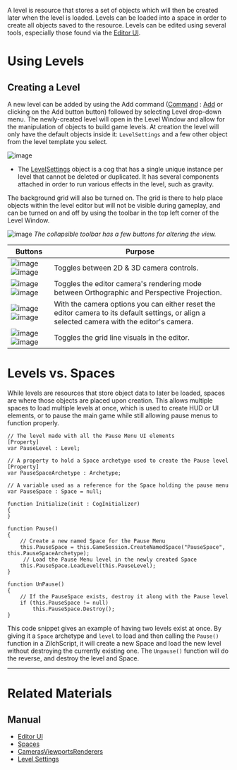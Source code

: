 A level is resource that stores a set of objects which will then be created later when the level is loaded. Levels can be loaded into a space in order to create all objects saved to the resource. Levels can be edited using several tools, especially those found via the [Editor UI](https://github.com/zeroengineteam/ZeroDocs/zero_editor_documentation/ZeroManual/Editor/EditorUI.markdown).

 # Using Levels
 ## Creating a Level
A new level can be added by using the Add command ([Command](https://github.com/zeroengineteam/ZeroDocs/zero_editor_documentation/ZeroManual/Editor/EditorCommands/Commands.markdown) : [Add](https://github.com/zeroengineteam/ZeroDocs/code_reference/command_reference.markdown#add) or clicking on the Add button button) followed by selecting Level drop-down menu. The newly-created level will open in the Level Window and allow for the manipulation of objects to build game levels. At creation the level will only have the default objects inside it: `LevelSettings` and a few other object from the level template you select.



![image](https://media.githubusercontent.com/media/zeroengineteam/ZeroFiles/master/doc_files/47014.png)


 - The [LevelSettings](https://github.com/zeroengineteam/ZeroDocs/zero_editor_documentation/zeromanual/architecture/objects/levelsettings.markdown) object is a cog that has a single unique instance per level that cannot be deleted or duplicated. It has several components attached in order to run various effects in the level, such as gravity.

The background grid will also be turned on. The grid is there to help place objects within the level editor but will not be visible during gameplay, and can be turned on and off by using the toolbar in the top left corner of the Level Window.



![image](https://media.githubusercontent.com/media/zeroengineteam/ZeroFiles/master/doc_files/47016.png) *The collapsible toolbar has a few buttons for altering the view.*



| Buttons                             | Purpose |
|-------------------------------------|---------------------------------------------|
| ![image](https://media.githubusercontent.com/media/zeroengineteam/ZeroFiles/master/doc_files/47018.png) ![image](https://media.githubusercontent.com/media/zeroengineteam/ZeroFiles/master/doc_files/47020.png) | Toggles between 2D & 3D camera controls.    |
| ![image](https://media.githubusercontent.com/media/zeroengineteam/ZeroFiles/master/doc_files/47024.png) ![image](https://media.githubusercontent.com/media/zeroengineteam/ZeroFiles/master/doc_files/47022.png) | Toggles the editor camera's rendering mode between Orthographic and Perspective Projection. |
| ![image](https://media.githubusercontent.com/media/zeroengineteam/ZeroFiles/master/doc_files/47027.png) ![image](https://media.githubusercontent.com/media/zeroengineteam/ZeroFiles/master/doc_files/47029.png) | With the camera options you can either reset the editor camera to its default settings, or align a selected camera with the editor's camera.  |
| ![image](https://media.githubusercontent.com/media/zeroengineteam/ZeroFiles/master/doc_files/47031.png) ![image](https://media.githubusercontent.com/media/zeroengineteam/ZeroFiles/master/doc_files/47033.png) | Toggles the grid line visuals in the editor. |

 # Levels vs. Spaces
While levels are resources that store object data to later be loaded, spaces are where those objects are placed upon creation. This allows multiple spaces to load multiple levels at once, which is used to create HUD or UI elements, or to pause the main game while still allowing pause menus to function properly. 

```
// The level made with all the Pause Menu UI elements
[Property]
var PauseLevel : Level;

// A property to hold a Space archetype used to create the Pause level
[Property]
var PauseSpaceArchetype : Archetype;

// A variable used as a reference for the Space holding the pause menu
var PauseSpace : Space = null;

function Initialize(init : CogInitializer)
{
}

function Pause()
{
    // Create a new named Space for the Pause Menu
    this.PauseSpace = this.GameSession.CreateNamedSpace("PauseSpace", this.PauseSpaceArchetype);
     // Load the Pause Menu level in the newly created Space
    this.PauseSpace.LoadLevel(this.PauseLevel);
}

function UnPause()
{
    // If the PauseSpace exists, destroy it along with the Pause level
    if (this.PauseSpace != null)
        this.PauseSpace.Destroy();
}
```


This code snippet gives an example of having two levels exist at once. By giving it a `Space` archetype and `level` to load and then calling the `Pause()` function in a ZilchScript, it will create a new Space and load the new level without destroying the currently existing one. The `Unpause()` function will do the reverse, and destroy the level and Space. 

---

 # Related Materials
 ## Manual
- [Editor UI](https://github.com/zeroengineteam/ZeroDocs/zero_editor_documentation/ZeroManual/Editor/EditorUI.markdown)
- [Spaces](https://github.com/zeroengineteam/ZeroDocs/zero_editor_documentation/zeromanual/architecture/objects/spaces.markdown)
- [CamerasViewportsRenderers](https://github.com/zeroengineteam/ZeroDocs/zero_editor_documentation/ZeroManual/Graphics/CamerasViewportsRenderers.markdown)
- [Level Settings](https://github.com/zeroengineteam/ZeroDocs/zero_editor_documentation/zeromanual/architecture/objects/levelsettings.markdown)
 

 